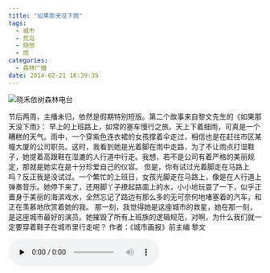 ```yaml
---
title: "如果那天没下雨"
tags:
  - 城市
  - 荒岛
  - 随想
  - 雨
categories:
  - 森林广播
date: 2014-02-21 16:39:39
---
```


![晓禾依树森林电台](../../../images/radiocover/radio_072.jpg) 

节后两周，主播未归，依然是假期特别短版。第二个故事来自黎文先生的《如果那天没下雨》： 早上的上班路上，如常的塞车慢行之旅。天上下着细雨，可真是一个糟糕的天气。雨中，一个穿紫色连衣裙的女孩撑着伞走过，相信也是在赶往市区某幢大厦的公司职员。这时，我看到她是光着脚在雨中走路，为了不让雨点打湿鞋子，她提着高跟鞋在湿漉的人行道中行走。我想，若不是公司有着严格的美丽规定，那就是她实在是十分珍爱自己的仪容。 但是，你有试过光着脚走在马路上吗？反正我是没试过。一个繁忙的上班日，女孩光脚走在马路上，像是在人行道上弹奏音乐。她停下来了，还用脚丫子撩起路面上的水，小小地玩耍了一下，似乎正置身于美丽的海滨戏水，全然忘记了路边有那么多的无可奈何地堵塞着的汽车，和正在羡慕地欣赏着她的我。 那一刻，我觉得她是这座城市的救星，她在那一刻，是这座城市最好的演员。她摧毁了所有上班族的逻辑规范，对啊，为什么我们就一定要穿着鞋子在城市里行走呢？ 作者：《城市画报》前主编 黎文   

<audio id="audio" controls="" preload="none">
  <source id="mp3" src="http://www.coletree.com/radio/coletree_radio_072.mp3">
</audio>